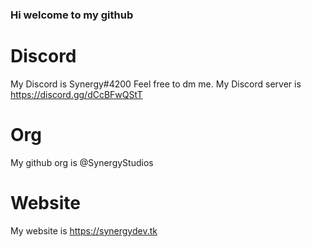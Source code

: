 ### Hi welcome to my github
# Discord
My Discord is Synergy#4200 Feel free to dm me.
My Discord server is https://discord.gg/dCcBFwQStT
# Org
My github org is @SynergyStudios
# Website
My website is https://synergydev.tk
